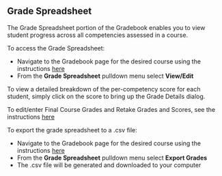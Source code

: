 ## Grade Spreadsheet

The Grade Spreadsheet portion of the Gradebook enables you to view student progress across all competencies assessed in a course.

To access the Grade Spreadsheet:
* Navigate to the Gradebook page for the desired course using the instructions [here](./Coordinator-Gradebook.md)
* From the **Grade Spreadsheet** pulldown menu select **View/Edit**

To view a detailed breakdown of the per-competency score for each student, simply click on the score to bring up the Grade Details dialog.

To edit/enter Final Course Grades and Retake Grades and Scores, see the instructions [here](./Coordinator-FinalAndRetakeGrades.md)

To export the grade spreadsheet to a .csv file:
* Navigate to the Gradebook page for the desired course using the instructions [here](./Coordinator-Gradebook.md)
* From the **Grade Spreadsheet** pulldown menu select **Export Grades**
* The .csv file will be generated and downloaded to your computer
